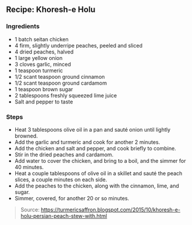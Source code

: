 ## Recipe: Khoresh-e Holu


### Ingredients
 - 1 batch seitan chicken
 - 4 firm, slightly underripe peaches, peeled and sliced
 - 4 dried peaches, halved
 - 1 large yellow onion
 - 3 cloves garlic, minced
 - 1 teaspoon turmeric
 - 1/2 scant teaspoon ground cinnamon
 - 1/2 scant teaspoon ground cardamom
 - 1 teaspoon brown sugar
 - 2 tablespoons freshly squeezed lime juice
 - Salt and pepper to taste

### Steps
 - Heat 3 tablespoons olive oil in a pan and sauté onion until lightly browned.
 - Add the garlic and turmeric and cook for another 2 minutes.
 - Add the chicken and salt and pepper, and cook briefly to combine.
 - Stir in the dried peaches and cardamom.
 - Add water to cover the chicken, and bring to a boil, and the simmer for 40 minutes.
 - Heat a couple tablespoons of olive oil in a skillet and sauté the peach slices, a couple minutes on each side.
 - Add the peaches to the chicken, along with the cinnamon, lime, and sugar.
 - Simmer, covered, for another 20 or so minutes.

> Source: https://turmericsaffron.blogspot.com/2015/10/khoresh-e-holu-persian-peach-stew-with.html